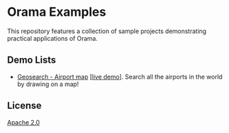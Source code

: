 # Orama Examples

This repository features a collection of sample projects demonstrating practical applications of Orama.

## Demo Lists

- [Geosearch - Airport map](/examples/geosearch-airports/) [[live demo](https://orama-examples-geosearch-airports.vercel.app/)]. Search all the airports in the world by drawing on a map!

## License
[Apache 2.0](/LICENSE.md)